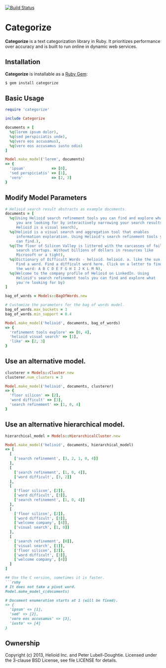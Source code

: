 [![Build Status](https://travis-ci.org/helioid/categorize.png?branch=master)](https://travis-ci.org/helioid/categorize)

# Categorize

**Categorize** is a text categorization library in Ruby.  It prioritizes
performance over accuracy and is built to run online in dynamic web services.

## Installation

**Categorize** is installable as a [Ruby Gem](https://rubygems.org/gems/categorize):
```bash
$ gem install categorize
```

## Basic Usage
```ruby
require 'categorize'

include Categorize

documents = [
  %q(lorem ipsum dolor),
  %q(sed perspiciatis unde),
  %q(vero eos accusamus),
  %q(vero eos accusamus iusto odio)
]

Model.make_model('lorem', documents)
=> {
  'ipsum'            => [0],
  'sed perspiciatis' => [1],
  'vero'             => [2, 3]
}
```

## Modify Model Parameters
```ruby
# Helioid search result abstracts as example documents.
documents = [
  %q(Using Helioid search refinement tools you can find and explore what
     you are looking for by interactively narrowing your search results.
     Helioid is a visual search),
  %q(Helioid is a visual search and aggregation tool that enables
     information exploration. Using Helioid's search refinement tools you
     can find.),
  %q(The floor of Silicon Valley is littered with the carcasses of failed
     search startups. Without billions of dollars in resources like
     Microsoft or a tight),
  %q(Dictionary of Difficult Words - helioid. helioid. a. like the sun.
     Find a word. Find a difficult word here. Click on a letter to find
     the word: A B C D E F G H I J K L M N),
  %q(Welcome to the company profile of Helioid on LinkedIn. Using
     Helioid's search refinement tools you can find and explore what
     you're looking for by)
]

bag_of_words = Models::BagOfWords.new

# Customize the parameters for the bag of words model.
bag_of_words.max_buckets = 3
bag_of_words.min_support = 0.4

Model.make_model('helioid', documents, bag_of_words)
=> {
  'refinement tools explore' => [0, 4],
  'helioid visual search' => [1],
  'like' => [2, 3]
}
```

## Use an alternative model.
```ruby
clusterer = Models::Cluster.new
clusterer.num_clusters = 3

Model.make_model('helioid', documents, clusterer)
=> {
  'floor silicon' => [2],
  'word difficult' => [3],
  'search refinement' => [1, 0, 4]
}
```

## Use an alternative hierarchical model.
```ruby
hierarchical_model = Models::HierarchicalCluster.new

Model.make_model('helioid', documents, hierarchical_model)
=> [
  [
    ['search refinement', [3, 2, 1, 0, 4]]
  ],
  [
    ['search refinement', [1, 0, 4]],
    ['word difficult', [3, 2]]
  ],
  [
    ['floor silicon', [2]],
    ['word difficult', [3]],
    ['search refinement', [1, 0, 4]]
  ],
  [
    ['floor silicon', [2]],
    ['word difficult', [3]],
    ['welcome company', [4]],
    ['visual search', [1, 0]]
  ],
  [
    ['search refinement', [0]],
    ['visual search', [1]],
    ['floor silicon', [2]],
    ['word difficult', [3]],
    ['welcome company', [4]]
  ]
]

## Use the C version, sometimes it is faster.
```ruby
# It does not take a pivot word.
Model.make_model_c(documents)

# Document enumeration starts at 1 (will be fixed).
=> {
  'ipsum' => [1],
  'sed' => [2],
  'vero eos accusamus' => [3],
  'iusto' => [4]
}
```

## Ownership

Copyright (c) 2013, Helioid Inc. and Peter Lubell-Doughtie. Licensed under the 3-clause BSD License, see file LICENSE for details.
